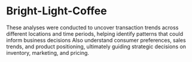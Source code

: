 # Bright-Light-Coffee

These analyses were conducted to uncover transaction trends across different locations and time periods, helping identify patterns that could inform business decisions
Also understand consumer preferences, sales trends, and product positioning, ultimately guiding strategic decisions on inventory, marketing, and pricing.
